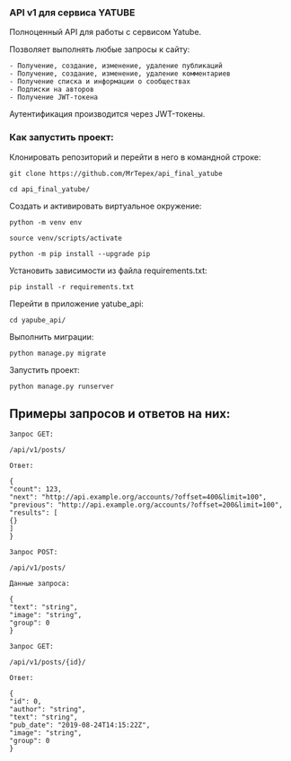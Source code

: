 ### API v1 для сервиса YATUBE

Полноценный API для работы с сервисом Yatube.

Позволяет выполнять любые запросы к сайту:
```
- Получение, создание, изменение, удаление публикаций
- Получение, создание, изменение, удаление комментариев
- Получение списка и информации о сообществах
- Подписки на авторов
- Получение JWT-токена
```

Аутентификация производится через JWT-токены.


### Как запустить проект:

Клонировать репозиторий и перейти в него в командной строке:

```
git clone https://github.com/MrTepex/api_final_yatube
```

```
cd api_final_yatube/
```

Cоздать и активировать виртуальное окружение:

```
python -m venv env
```

```
source venv/scripts/activate
```

```
python -m pip install --upgrade pip
```

Установить зависимости из файла requirements.txt:

```
pip install -r requirements.txt
```

Перейти в приложение yatube_api:

```
cd yapube_api/
```

Выполнить миграции:

```
python manage.py migrate
```

Запустить проект:

```
python manage.py runserver
```

## Примеры запросов и ответов на них:

```
Запрос GET:

/api/v1/posts/

Ответ:

{
"count": 123,
"next": "http://api.example.org/accounts/?offset=400&limit=100",
"previous": "http://api.example.org/accounts/?offset=200&limit=100",
"results": [
{}
]
}
```
```
Запрос POST:

/api/v1/posts/

Данные запроса:

{
"text": "string",
"image": "string",
"group": 0
}
```
```
Запрос GET:

/api/v1/posts/{id}/

Ответ:

{
"id": 0,
"author": "string",
"text": "string",
"pub_date": "2019-08-24T14:15:22Z",
"image": "string",
"group": 0
}
```
